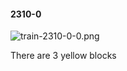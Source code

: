 #### 2310-0
![train-2310-0-0.png](https://github.com/lil-lab/nlvr/raw/master/nlvr/train/images/21/train-2310-0-0.png "train-2310-0-0.png")

There are 3 yellow blocks